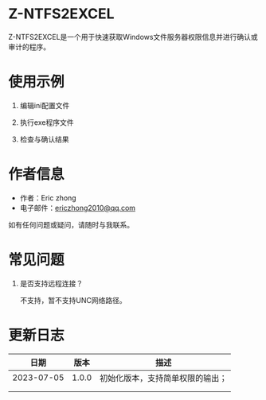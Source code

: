 

# Z-NTFS2EXCEL

Z-NTFS2EXCEL是一个用于快速获取Windows文件服务器权限信息并进行确认或审计的程序。



# 使用示例

1. 编辑ini配置文件


2. 执行exe程序文件


3. 检查与确认结果




# 作者信息

- 作者：Eric zhong
- 电子邮件：[ericzhong2010@qq.com](mailto:ericzhong2010@qq.com)

如有任何问题或疑问，请随时与我联系。



# 常见问题

1. 是否支持远程连接？

   不支持，暂不支持UNC网络路径。

   

# 更新日志

| 日期       | 版本  | 描述                             |
| ---------- | ----- | -------------------------------- |
| 2023-07-05 | 1.0.0 | 初始化版本，支持简单权限的输出； |
|            |       |                                  |
|            |       |                                  |

